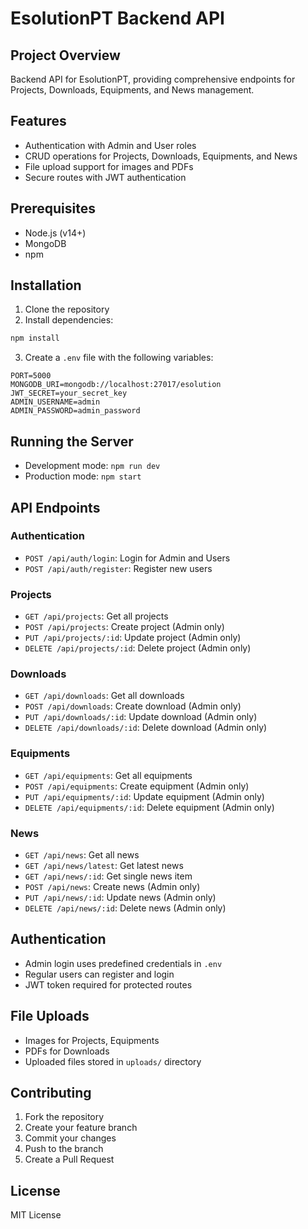 # EsolutionPT Backend API

## Project Overview
Backend API for EsolutionPT, providing comprehensive endpoints for Projects, Downloads, Equipments, and News management.

## Features
- Authentication with Admin and User roles
- CRUD operations for Projects, Downloads, Equipments, and News
- File upload support for images and PDFs
- Secure routes with JWT authentication

## Prerequisites
- Node.js (v14+)
- MongoDB
- npm

## Installation
1. Clone the repository
2. Install dependencies:
```bash
npm install
```

3. Create a `.env` file with the following variables:
```
PORT=5000
MONGODB_URI=mongodb://localhost:27017/esolution
JWT_SECRET=your_secret_key
ADMIN_USERNAME=admin
ADMIN_PASSWORD=admin_password
```

## Running the Server
- Development mode: `npm run dev`
- Production mode: `npm start`

## API Endpoints

### Authentication
- `POST /api/auth/login`: Login for Admin and Users
- `POST /api/auth/register`: Register new users

### Projects
- `GET /api/projects`: Get all projects
- `POST /api/projects`: Create project (Admin only)
- `PUT /api/projects/:id`: Update project (Admin only)
- `DELETE /api/projects/:id`: Delete project (Admin only)

### Downloads
- `GET /api/downloads`: Get all downloads
- `POST /api/downloads`: Create download (Admin only)
- `PUT /api/downloads/:id`: Update download (Admin only)
- `DELETE /api/downloads/:id`: Delete download (Admin only)

### Equipments
- `GET /api/equipments`: Get all equipments
- `POST /api/equipments`: Create equipment (Admin only)
- `PUT /api/equipments/:id`: Update equipment (Admin only)
- `DELETE /api/equipments/:id`: Delete equipment (Admin only)

### News
- `GET /api/news`: Get all news
- `GET /api/news/latest`: Get latest news
- `GET /api/news/:id`: Get single news item
- `POST /api/news`: Create news (Admin only)
- `PUT /api/news/:id`: Update news (Admin only)
- `DELETE /api/news/:id`: Delete news (Admin only)

## Authentication
- Admin login uses predefined credentials in `.env`
- Regular users can register and login
- JWT token required for protected routes

## File Uploads
- Images for Projects, Equipments
- PDFs for Downloads
- Uploaded files stored in `uploads/` directory

## Contributing
1. Fork the repository
2. Create your feature branch
3. Commit your changes
4. Push to the branch
5. Create a Pull Request

## License
MIT License
